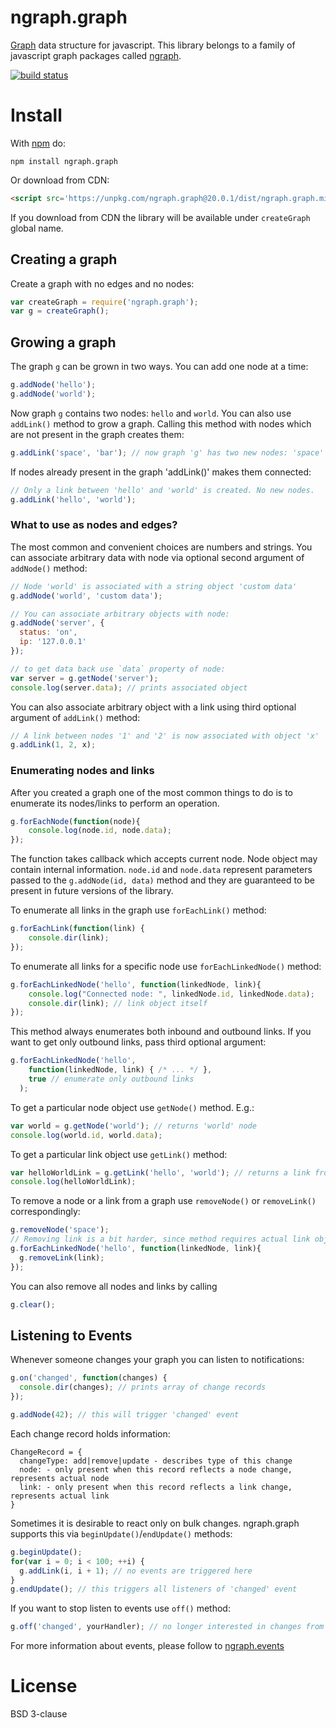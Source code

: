ngraph.graph
============

[Graph](http://en.wikipedia.org/wiki/Graph_\(mathematics\)) data structure for
javascript. This library belongs to a family of javascript graph packages called [ngraph](https://github.com/anvaka/ngraph).

[![build status](https://github.com/anvaka/ngraph.graph/actions/workflows/tests.yaml/badge.svg)](https://github.com/anvaka/ngraph.graph/actions/workflows/tests.yaml)

Install
=======

With [npm](http://npmjs.org) do:

```
npm install ngraph.graph
```

Or download from CDN:

``` html
<script src='https://unpkg.com/ngraph.graph@20.0.1/dist/ngraph.graph.min.js'></script>
```

If you download from CDN the library will be available under `createGraph` global name.

## Creating a graph
Create a graph with no edges and no nodes:

``` js
var createGraph = require('ngraph.graph');
var g = createGraph();
```

## Growing a graph
The graph `g` can be grown in two ways. You can add one node at a time:

``` js
g.addNode('hello');
g.addNode('world');
```

Now graph `g` contains two nodes: `hello` and `world`. You can also use `addLink()`
method to grow a graph. Calling this method with nodes which are not present in
the graph creates them:

``` js
g.addLink('space', 'bar'); // now graph 'g' has two new nodes: 'space' and 'bar'
```

If nodes already present in the graph 'addLink()' makes them connected:

``` js
// Only a link between 'hello' and 'world' is created. No new nodes.
g.addLink('hello', 'world');
```

### What to use as nodes and edges?
The most common and convenient choices are numbers and strings. You can
associate arbitrary data with node via optional second argument of `addNode()`
method:

``` js
// Node 'world' is associated with a string object 'custom data'
g.addNode('world', 'custom data');

// You can associate arbitrary objects with node:
g.addNode('server', {
  status: 'on',
  ip: '127.0.0.1'
});

// to get data back use `data` property of node:
var server = g.getNode('server');
console.log(server.data); // prints associated object
```

You can also associate arbitrary object with a link using third optional
argument of `addLink()` method:

``` js
// A link between nodes '1' and '2' is now associated with object 'x'
g.addLink(1, 2, x);
```

### Enumerating nodes and links
After you created a graph one of the most common things to do is to enumerate
its nodes/links to perform an operation.

``` js
g.forEachNode(function(node){
    console.log(node.id, node.data);
});
```

The function takes callback which accepts current node. Node object may contain
internal information. `node.id` and `node.data` represent parameters passed to
the `g.addNode(id, data)` method and they are guaranteed to be present in future
versions of the library.

To enumerate all links in the graph use `forEachLink()` method:

``` js
g.forEachLink(function(link) {
    console.dir(link);
});
```

To enumerate all links for a specific node use `forEachLinkedNode()` method:
``` js
g.forEachLinkedNode('hello', function(linkedNode, link){
    console.log("Connected node: ", linkedNode.id, linkedNode.data);
    console.dir(link); // link object itself
});
```

This method always enumerates both inbound and outbound links. If you want to
get only outbound links, pass third optional argument:
``` js
g.forEachLinkedNode('hello',
    function(linkedNode, link) { /* ... */ },
    true // enumerate only outbound links
  );
```

To get a particular node object use `getNode()` method. E.g.:

``` js
var world = g.getNode('world'); // returns 'world' node
console.log(world.id, world.data);
```

To get a particular link object use `getLink()` method:

``` js
var helloWorldLink = g.getLink('hello', 'world'); // returns a link from 'hello' to 'world'
console.log(helloWorldLink);
```

To remove a node or a link from a graph use `removeNode()` or `removeLink()`
correspondingly:

``` js
g.removeNode('space');
// Removing link is a bit harder, since method requires actual link object:
g.forEachLinkedNode('hello', function(linkedNode, link){
  g.removeLink(link);
});
```

You can also remove all nodes and links by calling

``` js
g.clear();
```

## Listening to Events
Whenever someone changes your graph you can listen to notifications:

``` js
g.on('changed', function(changes) {
  console.dir(changes); // prints array of change records
});

g.addNode(42); // this will trigger 'changed' event
```

Each change record holds information:

```
ChangeRecord = {
  changeType: add|remove|update - describes type of this change
  node: - only present when this record reflects a node change, represents actual node
  link: - only present when this record reflects a link change, represents actual link
}
```

Sometimes it is desirable to react only on bulk changes. ngraph.graph supports
this via `beginUpdate()`/`endUpdate()` methods:

``` js
g.beginUpdate();
for(var i = 0; i < 100; ++i) {
  g.addLink(i, i + 1); // no events are triggered here
}
g.endUpdate(); // this triggers all listeners of 'changed' event
```

If you want to stop listen to events use `off()` method:
``` js
g.off('changed', yourHandler); // no longer interested in changes from graph
```

For more information about events, please follow to [ngraph.events](https://github.com/anvaka/ngraph.events)


License
=======
BSD 3-clause
